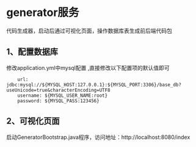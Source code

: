 # generator服务
代码生成器，启动后通过可视化页面，操作数据库表生成前后端代码包

## 1、配置数据库
修改application.yml中mysql配置 ,直接修改以下配置项的默认值即可
```
    url: jdbc:mysql://${MYSQL_HOST:127.0.0.1}:${MYSQL_PORT:3306}/base_db?useUnicode=true&characterEncoding=UTF8
    username: ${MYSQL_USER_NAME:root}
    password: ${MYSQL_PASS:123456}
```
## 2、可视化页面
启动GeneratorBootstrap.java程序，访问地址：http://localhost:8080/index